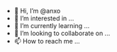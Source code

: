 - 👋 Hi, I’m @anxo
- 👀 I’m interested in ...
- 🌱 I’m currently learning ...
- 💞️ I’m looking to collaborate on ...
- 📫 How to reach me ...

<!---
dogcareap/dogcareap is a ✨ special ✨ repository because its `README.md` (this file) appears on your GitHub profile.
You can click the Preview link to take a look at your changes.
--->

